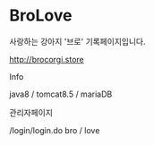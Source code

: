 # BroLove
사랑하는 강아지 '브로' 기록페이지입니다.

http://brocorgi.store


Info 

java8 / tomcat8.5 / mariaDB 

관리자페이지 

/login/login.do
bro / love 
